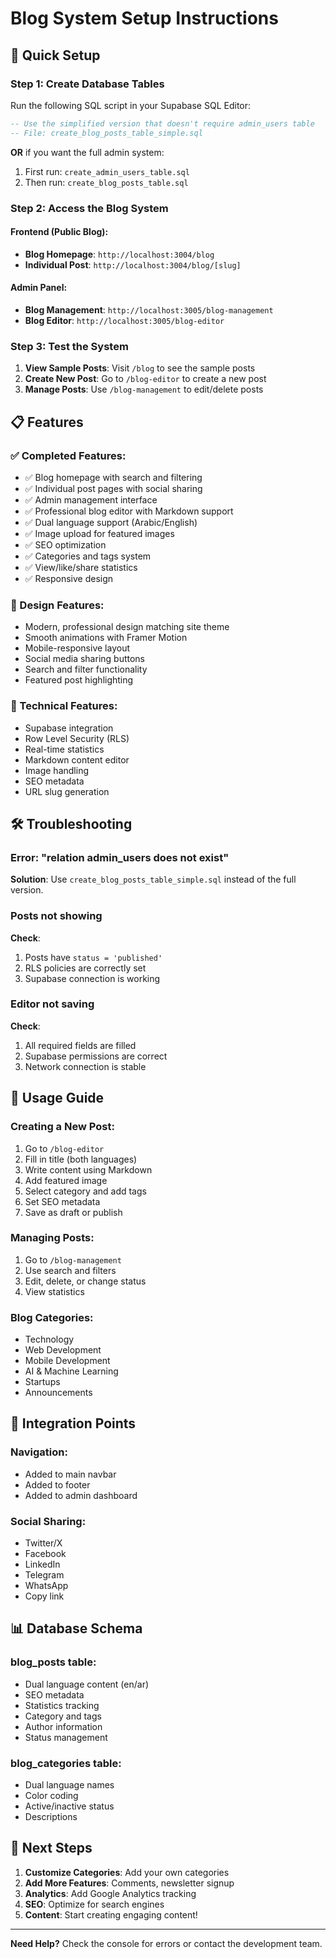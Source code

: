# Blog System Setup Instructions

## 🚀 Quick Setup

### Step 1: Create Database Tables

Run the following SQL script in your Supabase SQL Editor:

```sql
-- Use the simplified version that doesn't require admin_users table
-- File: create_blog_posts_table_simple.sql
```

**OR** if you want the full admin system:

1. First run: `create_admin_users_table.sql`
2. Then run: `create_blog_posts_table.sql`

### Step 2: Access the Blog System

#### Frontend (Public Blog):
- **Blog Homepage**: `http://localhost:3004/blog`
- **Individual Post**: `http://localhost:3004/blog/[slug]`

#### Admin Panel:
- **Blog Management**: `http://localhost:3005/blog-management`
- **Blog Editor**: `http://localhost:3005/blog-editor`

### Step 3: Test the System

1. **View Sample Posts**: Visit `/blog` to see the sample posts
2. **Create New Post**: Go to `/blog-editor` to create a new post
3. **Manage Posts**: Use `/blog-management` to edit/delete posts

## 📋 Features

### ✅ Completed Features:
- ✅ Blog homepage with search and filtering
- ✅ Individual post pages with social sharing
- ✅ Admin management interface
- ✅ Professional blog editor with Markdown support
- ✅ Dual language support (Arabic/English)
- ✅ Image upload for featured images
- ✅ SEO optimization
- ✅ Categories and tags system
- ✅ View/like/share statistics
- ✅ Responsive design

### 🎨 Design Features:
- Modern, professional design matching site theme
- Smooth animations with Framer Motion
- Mobile-responsive layout
- Social media sharing buttons
- Search and filter functionality
- Featured post highlighting

### 🔧 Technical Features:
- Supabase integration
- Row Level Security (RLS)
- Real-time statistics
- Markdown content editor
- Image handling
- SEO metadata
- URL slug generation

## 🛠️ Troubleshooting

### Error: "relation admin_users does not exist"
**Solution**: Use `create_blog_posts_table_simple.sql` instead of the full version.

### Posts not showing
**Check**:
1. Posts have `status = 'published'`
2. RLS policies are correctly set
3. Supabase connection is working

### Editor not saving
**Check**:
1. All required fields are filled
2. Supabase permissions are correct
3. Network connection is stable

## 📝 Usage Guide

### Creating a New Post:
1. Go to `/blog-editor`
2. Fill in title (both languages)
3. Write content using Markdown
4. Add featured image
5. Select category and add tags
6. Set SEO metadata
7. Save as draft or publish

### Managing Posts:
1. Go to `/blog-management`
2. Use search and filters
3. Edit, delete, or change status
4. View statistics

### Blog Categories:
- Technology
- Web Development
- Mobile Development
- AI & Machine Learning
- Startups
- Announcements

## 🔗 Integration Points

### Navigation:
- Added to main navbar
- Added to footer
- Added to admin dashboard

### Social Sharing:
- Twitter/X
- Facebook
- LinkedIn
- Telegram
- WhatsApp
- Copy link

## 📊 Database Schema

### blog_posts table:
- Dual language content (en/ar)
- SEO metadata
- Statistics tracking
- Category and tags
- Author information
- Status management

### blog_categories table:
- Dual language names
- Color coding
- Active/inactive status
- Descriptions

## 🎯 Next Steps

1. **Customize Categories**: Add your own categories
2. **Add More Features**: Comments, newsletter signup
3. **Analytics**: Add Google Analytics tracking
4. **SEO**: Optimize for search engines
5. **Content**: Start creating engaging content!

---

**Need Help?** Check the console for errors or contact the development team.
